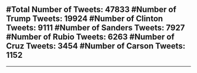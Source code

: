 #Total Number of Tweets: 47833 
#Number of Trump Tweets: 19924
#Number of Clinton Tweets: 9111
#Number of Sanders Tweets: 7927
#Number of Rubio Tweets: 6263
#Number of Cruz Tweets: 3454
#Number of Carson Tweets: 1152
---
---
